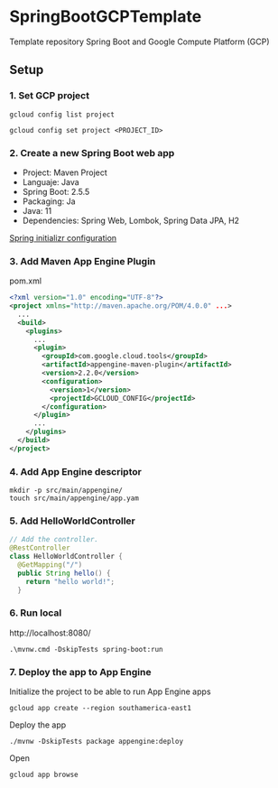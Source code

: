 # SpringBootGCPTemplate
Template repository Spring Boot and Google Compute Platform (GCP)

## Setup
### 1. Set GCP project
```
gcloud config list project

gcloud config set project <PROJECT_ID>
```

### 2. Create a new Spring Boot web app
* Project: Maven Project
* Languaje: Java
* Spring Boot: 2.5.5
* Packaging: Ja
* Java: 11
* Dependencies: Spring Web, Lombok, Spring Data JPA, H2

[Spring initializr configuration](https://start.spring.io/#!type=maven-project&language=java&platformVersion=2.5.5&packaging=jar&jvmVersion=11&groupId=com.calevin&artifactId=springboot-gcp-template&name=springboot-gcp-template&description=Template%20Spring%20Boot%20and%20Google%20Compute%20Platform&packageName=com.calevin.springboot-gcp-template&dependencies=web,lombok,data-jpa,h2)

### 3. Add Maven App Engine Plugin
pom.xml
```xml
<?xml version="1.0" encoding="UTF-8"?>
<project xmlns="http://maven.apache.org/POM/4.0.0" ...>
  ...
  <build>
    <plugins>
      ...
      <plugin>
        <groupId>com.google.cloud.tools</groupId>
        <artifactId>appengine-maven-plugin</artifactId>
        <version>2.2.0</version>
        <configuration>
          <version>1</version>
          <projectId>GCLOUD_CONFIG</projectId>
        </configuration>
      </plugin>
      ...
    </plugins>
  </build>
</project>
```

### 4. Add App Engine descriptor
```
mkdir -p src/main/appengine/
touch src/main/appengine/app.yam
```

### 5. Add HelloWorldController 
```java
// Add the controller.
@RestController
class HelloWorldController {
  @GetMapping("/")
  public String hello() {
    return "hello world!";
  }
```

### 6. Run local
http://localhost:8080/
```
.\mvnw.cmd -DskipTests spring-boot:run
```

### 7. Deploy the app to App Engine
 Initialize the project to be able to run App Engine apps
```
gcloud app create --region southamerica-east1
```
 Deploy the app
```
./mvnw -DskipTests package appengine:deploy
```
 Open
```
gcloud app browse
```